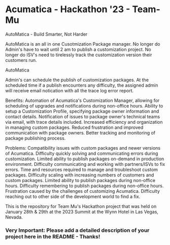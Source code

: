 # Acumatica - Hackathon '23 - Team-Mu

AutoMatica - Build Smarter, Not Harder

AutoMatica is an all in one Cusotmization Package manager. 
No longer do Admin's have to wait until 2 am to publish a customization project. No longer do ISV's need to tirelessly track the customization version their customers run. 

AutoMatica



Admin's can schedule the publish of customization packages. At the scheduled time if a publish encounters any difficulty, the assigned admin will receive email notication with all the trace log error report. 




Benefits:
Automation of Acumatica's Customization Manager, allowing for scheduling of upgrades and notifications during non-office hours.
Ability to setup a Customization Profile, specifying package owner information and contact details. 
Notification of issues to package owner's technical teams via email, with trace details included.
Increased efficiency and organization in managing custom packages.
Reduced frustration and improved communication with package owners.
Better tracking and monitoring of package publishing process.


Problems: 
Compatibility issues with custom packages and newer versions of Acumatica.
Difficulty quickly solving and communicating errors during customization.
Limited ability to publish packages on-demand in production environment.
Difficulty communicating and working with partners/ISVs to fix errors.
Time and resources required to manage and troubleshoot custom packages.
Difficulty scaling with increasing numbers of customers and custom packages.
Limited ability to publish packages during non-office hours.
Difficulty remembering to publish packages during non-office hours.
Frustration caused by the challenges of customizing Acumatica.
Difficulty reaching out to other side of the development world to find a fix.


This is the repository for Team Mu's Hackathon project that was held on January 28th & 29th at the 2023 Summit at the Wynn Hotel in Las Vegas, Nevada.

### Very Important: Please add a detailed description of your project here in the README - Thanks!
